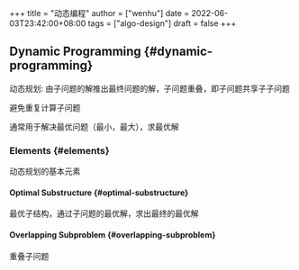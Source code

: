 +++
title = "动态编程"
author = ["wenhu"]
date = 2022-06-03T23:42:00+08:00
tags = ["algo-design"]
draft = false
+++

## Dynamic Programming {#dynamic-programming}

动态规划: 由子问题的解推出最终问题的解，子问题重叠，即子问题共享子子问题

避免重复计算子问题

通常用于解决最优问题（最小，最大），求最优解


### Elements {#elements}

动态规划的基本元素


#### Optimal Substructure {#optimal-substructure}

最优子结构，通过子问题的最优解，求出最终的最优解


#### Overlapping Subproblem {#overlapping-subproblem}

重叠子问题
